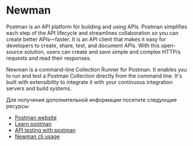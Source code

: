 # Newman

Postman is an API platform for building and using APIs. Postman simplifies each step of the API lifecycle and streamlines collaboration so you can create better APIs—faster. It is an API client that makes it easy for developers to create, share, test, and document APIs. With this open-source solution, users can create and save simple and complex HTTP/s requests and read their responses.

Newman is a command-line Collection Runner for Postman. It enables you to run and test a Postman Collection directly from the command line. It's built with extensibility to integrate it with your continuous integration servers and build systems.

Для получения дополнительной информации посетите следующие ресурсы:

- [Postman website](https://www.postman.com)
- [Learn postman](https://learning.postman.com/docs/getting-started/introduction/)
- [API testing with postman](https://www.youtube.com/watch?v=VywxIQ2ZXw4)
- [ Newman cli usage](https://learning.postman.com/docs/running-collections/using-newman-cli/command-line-integration-with-newman/)
